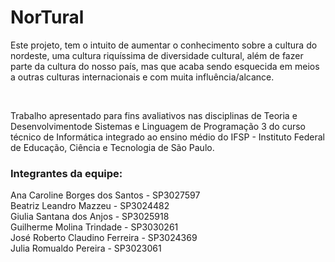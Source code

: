# NorTural
<p>Este projeto, tem o intuito de aumentar o conhecimento sobre a cultura do nordeste, uma cultura riquíssima de diversidade cultural, além de fazer parte da cultura do nosso país, mas que acaba sendo esquecida em meios a outras culturas internacionais e com muita influência/alcance.</p>
<br>
<p>Trabalho apresentado para fins avaliativos nas disciplinas de Teoria e Desenvolvimentode Sistemas e Linguagem de Programação 3 do curso técnico de Informática integrado ao ensino médio do IFSP - Instituto Federal de Educação, Ciência e Tecnologia de São Paulo.</p>


### Integrantes da equipe:

Ana Caroline Borges dos Santos - SP3027597<br>
Beatriz Leandro Mazzeu - SP3024482<br>
Giulia Santana dos Anjos - SP3025918<br>
Guilherme Molina Trindade - SP3030261<br>
José Roberto Claudino Ferreira - SP3024369<br>
Julia Romualdo Pereira - SP3023061<br>
